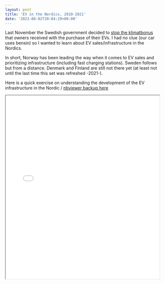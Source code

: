 ```yaml
---
layout: post
title: 'EV in the Nordics, 2010-2021'
date: '2023-08-02T20:04:29+00:00'
---
```


Last November the Swedish government decided to [stop the klimatbonus](https://www.svt.se/nyheter/regeringen-slopar-klimatbonus-for-elbilar) that owners received with the purchase of their EVs. I had no clue (our car uses bensin) so I wanted to learn about EV sales/infrastructure in the Nordics.

In short, Norway has been leading the way when it comes to EV sales and prioritizing infrastructure (including fast charging stations). Sweden follows but from a distance. Denmark and Finland are still not there yet (at least not until the last time this set was refreshed -2021-).

Here is a quick exercise on understanding the development of the EV infrastructure in the Nordic / [nbviewer backup here](https://nbviewer.org/github/cardoesnumbers/cardoesnumbers.github.io/blob/main/assets/notebooks/IEA.ipynb)


<iframe src="/assets/notebooks/IEA.html" width="100%" height="600px"></iframe>


